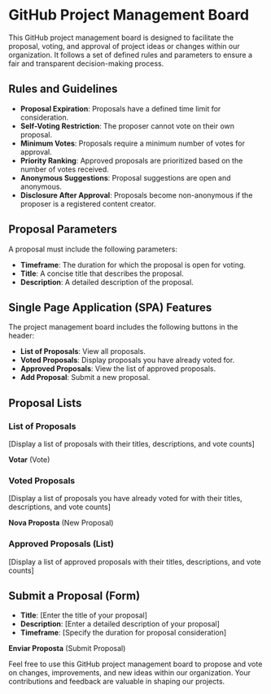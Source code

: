 # GitHub Project Management Board

This GitHub project management board is designed to facilitate the proposal, voting, and approval of project ideas or changes within our organization. It follows a set of defined rules and parameters to ensure a fair and transparent decision-making process.

## Rules and Guidelines

- **Proposal Expiration**: Proposals have a defined time limit for consideration.
- **Self-Voting Restriction**: The proposer cannot vote on their own proposal.
- **Minimum Votes**: Proposals require a minimum number of votes for approval.
- **Priority Ranking**: Approved proposals are prioritized based on the number of votes received.
- **Anonymous Suggestions**: Proposal suggestions are open and anonymous.
- **Disclosure After Approval**: Proposals become non-anonymous if the proposer is a registered content creator.

## Proposal Parameters

A proposal must include the following parameters:

- **Timeframe**: The duration for which the proposal is open for voting.
- **Title**: A concise title that describes the proposal.
- **Description**: A detailed description of the proposal.

## Single Page Application (SPA) Features

The project management board includes the following buttons in the header:

- **List of Proposals**: View all proposals.
- **Voted Proposals**: Display proposals you have already voted for.
- **Approved Proposals**: View the list of approved proposals.
- **Add Proposal**: Submit a new proposal.

## Proposal Lists

### List of Proposals

[Display a list of proposals with their titles, descriptions, and vote counts]

**Votar** (Vote)

### Voted Proposals

[Display a list of proposals you have already voted for with their titles, descriptions, and vote counts]

**Nova Proposta** (New Proposal)

### Approved Proposals (List)

[Display a list of approved proposals with their titles, descriptions, and vote counts]

## Submit a Proposal (Form)

- **Title**: [Enter the title of your proposal]
- **Description**: [Enter a detailed description of your proposal]
- **Timeframe**: [Specify the duration for proposal consideration]

**Enviar Proposta** (Submit Proposal)

Feel free to use this GitHub project management board to propose and vote on changes, improvements, and new ideas within our organization. Your contributions and feedback are valuable in shaping our projects.
